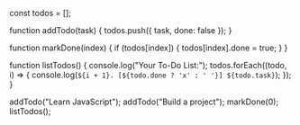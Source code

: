 const todos = [];

function addTodo(task) {
    todos.push({ task, done: false });
}

function markDone(index) {
    if (todos[index]) {
        todos[index].done = true;
    }
}

function listTodos() {
    console.log("Your To-Do List:");
    todos.forEach((todo, i) => {
        console.log(`${i + 1}. [${todo.done ? 'x' : ' '}] ${todo.task}`);
    });
}

addTodo("Learn JavaScript");
addTodo("Build a project");
markDone(0);
listTodos();
